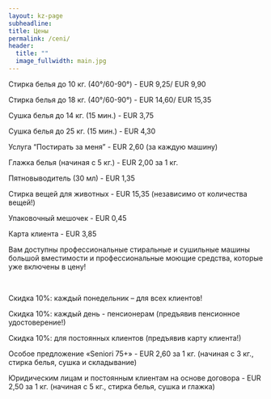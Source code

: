 ```yaml
---
layout: kz-page
subheadline:
title: Цены
permalink: /ceni/
header:
  title: ""
  image_fullwidth: main.jpg
---
```


Стирка белья до 10 кг. (40°/60-90°) - EUR 9,25/ EUR 9,90

Стирка белья до 18 кг. (40°/60-90°) - EUR 14,60/ EUR 15,35

Сушка белья до 14 кг. (15 мин.) - EUR 3,75

Сушка белья до 25 кг. (15 мин.) - EUR 4,30

Услуга “Постирать за меня” - EUR 2,60 (за каждую машину)

Глажка белья (начиная с 5 кг.) - EUR 2,00 за 1 кг.

Пятновыводитель (30 мл) - EUR 1,35

Стирка вещей для животных - EUR 15,35 (независимо от количества вещей!)

Упаковочный мешочек - EUR 0,45

Карта клиента - EUR 3,85

Вам доступны профессиональные стиральные и сушильные машины большой вместимости и профессиональные моющие средства, которые уже включены в цену!

<br/>

Скидка 10%: каждый понедельник – для всех клиентов!

Скидка 10%: каждый день - пенсионерам (предъявив пенсионное удостоверение!)

Скидка 10%: для постоянных клиентов (предъявив карту клиента!)

Особое предложение «Seniori 75+» - EUR 2,60 за 1 кг. (начиная с 3 кг., стирка белья, сушка и складывание)

Юридическим лицам и постоянным клиентам на основе договора - EUR 2,50 за 1 кг. (начиная с 5 кг., стирка белья, сушка и глажка)
